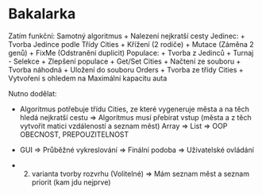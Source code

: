 # Bakalarka
Zatím funkční:
  Samotný algoritmus
    + Nalezení nejkratší cesty
  Jedinec:
    + Tvorba Jedince podle Třídy Cities
    + Křížení (2 rodiče)
    + Mutace (Záměna 2 genů)
    + FixMe (Odstranění duplicit)
  Populace:
    + Tvorba z Jedinců
    + Turnaj - Selekce
    + Zlepšení populace
    + Get/Set
  Cities
    + Načtení ze souboru
    + Tvorba náhodná
    + Uložení do souboru
  Orders
    + Tvorba ze třídy Cities
    + Vytvoření s ohledem na Maximální kapacitu auta
    
Nutno dodělat:
  - Algoritmus potřebuje třídu Cities, ze které vygeneruje města a na těch hledá nejkratší cestu
  => Algoritmus musí přebírat vstup (města a z těch vytvořit matici vzdáleností a seznam měst) Array => List
  => OOP OBECNOST, PREPOUZITELNOST
  
  - GUI
  => Průběžné vykreslování
  => Finální podoba
  => Uživatelské ovládání  
  
  - 2. varianta tvorby rozvrhu (Volitelné)
  => Mám seznam měst a seznam priorit (kam jdu nejprve)
